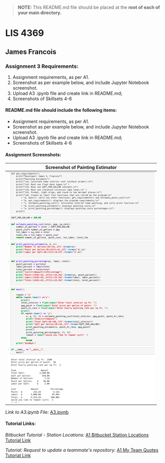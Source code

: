 > **NOTE:** This README.md file should be placed at the **root of each of your main directory.**

# LIS 4369

## James Francois

### Assignment 3 Requirements:

1. Assignment requirements, as per A1. 
2. Screenshot as per example below, and include Jupyter Notebook screenshot. 
3. Upload A3 .ipynb file and create link in README.md;  
4. Screenshots of Skillsets 4-6

#### README.md file should include the following items:

* Assignment requirements, as per A1. 
* Screenshot as per example below, and include Jupyter Notebook screenshot. 
* Upload A3 .ipynb file and create link in README.md;  
* Screenshots of Skillsets 4-6

#### Assignment Screenshots:

| Screenshot of Painting Estimator |
| -------------- |
| ![Screenshot of Payroll with no Overtime  ](img/jupyterlab.png) |



*Link to A3.ipynb File:*
[A3.ipynb](a3.ipynb)
















#### Tutorial Links:

*Bitbucket Tutorial - Station Locations:*
[A1 Bitbucket Station Locations Tutorial Link](https://bitbucket.org/username/bitbucketstationlocations/ "Bitbucket Station Locations")

*Tutorial: Request to update a teammate's repository:*
[A1 My Team Quotes Tutorial Link](https://bitbucket.org/username/myteamquotes/ "My Team Quotes Tutorial")